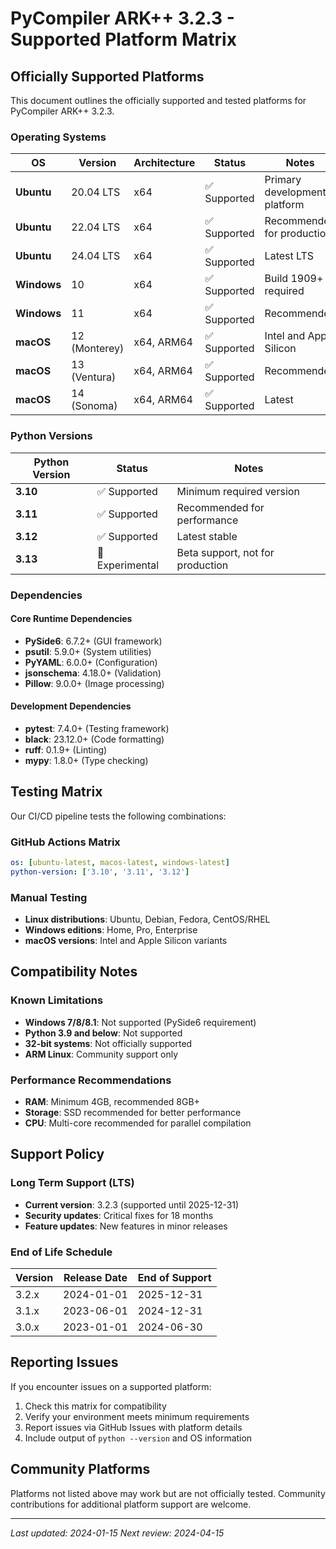 # PyCompiler ARK++ 3.2.3 - Supported Platform Matrix

## Officially Supported Platforms

This document outlines the officially supported and tested platforms for PyCompiler ARK++ 3.2.3.

### Operating Systems

| OS | Version | Architecture | Status | Notes |
|---|---|---|---|---|
| **Ubuntu** | 20.04 LTS | x64 | ✅ Supported | Primary development platform |
| **Ubuntu** | 22.04 LTS | x64 | ✅ Supported | Recommended for production |
| **Ubuntu** | 24.04 LTS | x64 | ✅ Supported | Latest LTS |
| **Windows** | 10 | x64 | ✅ Supported | Build 1909+ required |
| **Windows** | 11 | x64 | ✅ Supported | Recommended |
| **macOS** | 12 (Monterey) | x64, ARM64 | ✅ Supported | Intel and Apple Silicon |
| **macOS** | 13 (Ventura) | x64, ARM64 | ✅ Supported | Recommended |
| **macOS** | 14 (Sonoma) | x64, ARM64 | ✅ Supported | Latest |

### Python Versions

| Python Version | Status | Notes |
|---|---|---|
| **3.10** | ✅ Supported | Minimum required version |
| **3.11** | ✅ Supported | Recommended for performance |
| **3.12** | ✅ Supported | Latest stable |
| **3.13** | 🧪 Experimental | Beta support, not for production |

### Dependencies

#### Core Runtime Dependencies
- **PySide6**: 6.7.2+ (GUI framework)
- **psutil**: 5.9.0+ (System utilities)
- **PyYAML**: 6.0.0+ (Configuration)
- **jsonschema**: 4.18.0+ (Validation)
- **Pillow**: 9.0.0+ (Image processing)

#### Development Dependencies
- **pytest**: 7.4.0+ (Testing framework)
- **black**: 23.12.0+ (Code formatting)
- **ruff**: 0.1.9+ (Linting)
- **mypy**: 1.8.0+ (Type checking)

## Testing Matrix

Our CI/CD pipeline tests the following combinations:

### GitHub Actions Matrix
```yaml
os: [ubuntu-latest, macos-latest, windows-latest]
python-version: ['3.10', '3.11', '3.12']
```

### Manual Testing
- **Linux distributions**: Ubuntu, Debian, Fedora, CentOS/RHEL
- **Windows editions**: Home, Pro, Enterprise
- **macOS versions**: Intel and Apple Silicon variants

## Compatibility Notes

### Known Limitations
- **Windows 7/8/8.1**: Not supported (PySide6 requirement)
- **Python 3.9 and below**: Not supported
- **32-bit systems**: Not officially supported
- **ARM Linux**: Community support only

### Performance Recommendations
- **RAM**: Minimum 4GB, recommended 8GB+
- **Storage**: SSD recommended for better performance
- **CPU**: Multi-core recommended for parallel compilation

## Support Policy

### Long Term Support (LTS)
- **Current version**: 3.2.3 (supported until 2025-12-31)
- **Security updates**: Critical fixes for 18 months
- **Feature updates**: New features in minor releases

### End of Life Schedule
| Version | Release Date | End of Support |
|---|---|---|
| 3.2.x | 2024-01-01 | 2025-12-31 |
| 3.1.x | 2023-06-01 | 2024-12-31 |
| 3.0.x | 2023-01-01 | 2024-06-30 |

## Reporting Issues

If you encounter issues on a supported platform:
1. Check this matrix for compatibility
2. Verify your environment meets minimum requirements
3. Report issues via GitHub Issues with platform details
4. Include output of `python --version` and OS information

## Community Platforms

Platforms not listed above may work but are not officially tested. Community contributions for additional platform support are welcome.

---

*Last updated: 2024-01-15*
*Next review: 2024-04-15*
